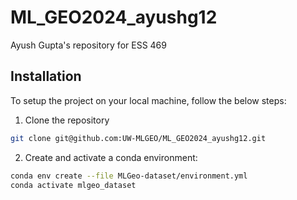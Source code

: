 # ML_GEO2024_ayushg12
Ayush Gupta's repository for ESS 469

## Installation

To setup the project on your local machine, follow the below steps:

1. Clone the repository
```bash
git clone git@github.com:UW-MLGEO/ML_GEO2024_ayushg12.git
```

2. Create and activate a conda environment: 
```bash
conda env create --file MLGeo-dataset/environment.yml
conda activate mlgeo_dataset
```

